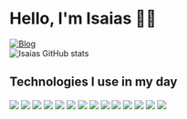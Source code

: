 

# Hello, I'm Isaias 👨‍💻
[![Blog](https://img.shields.io/badge/LinkedIn-0077B5?style=for-the-badge&logo=linkedin&logoColor=white)](https://www.linkedin.com/in/isaias-fernandes-ab81871a4)  
![Isaias GitHub stats](https://github-readme-stats.vercel.app/api?username=IsaIaS-devpro&show_icons=true&theme=tokyonight)

## Technologies I use in my day

<div style="display:inline-block">
<img align="center" src="https://img.shields.io/badge/HTML5-E34F26?style=for-the-badge&logo=html5&logoColor=white"/>
<img align="center" src="https://img.shields.io/badge/CSS3-1572B6?style=for-the-badge&logo=css3&logoColor=white"/>
<img align="center" src="https://img.shields.io/badge/Sass-CC6699?style=for-the-badge&logo=sass&logoColor=white"/>
<img align="center" src="https://img.shields.io/badge/Bootstrap-563D7C?style=for-the-badge&logo=bootstrap&logoColor=white"/>
<img align="center" src="https://img.shields.io/badge/jQuery-0769AD?style=for-the-badge&logo=jquery&logoColor=white"/>
<img align="center" src="https://img.shields.io/badge/Redux-593D88?style=for-the-badge&logo=redux&logoColor=white"/>
<img align="center" src="https://img.shields.io/badge/React_Router-CA4245?style=for-the-badge&logo=react-router&logoColor=white"/>
<img align="center" src="https://img.shields.io/badge/C-00599C?style=for-the-badge&logo=c&logoColor=white"/>
<img align="center" src="https://img.shields.io/badge/C%2B%2B-00599C?style=for-the-badge&logo=c%2B%2B&logoColor=white"/>
<img align="center" src="https://img.shields.io/badge/C%23-239120?style=for-the-badge&logo=c-sharp&logoColor=wh"/>
<img align="center" src="https://img.shields.io/badge/Java-ED8B00?style=for-the-badge&logo=openjdk&logoColor=white"/>
<img align="center" src="https://img.shields.io/badge/Python-14354C?style=for-the-badge&logo=python&logoColor=white"/>
<img align="center" src="https://img.shields.io/badge/JavaScript-323330?style=for-the-badge&logo=javascript&logoColor=F7DF1E"/>
<img align="center" src="https://img.shields.io/badge/TypeScript-007ACC?style=for-the-badge&logo=typescript&logoColor=white"/>

</div>

